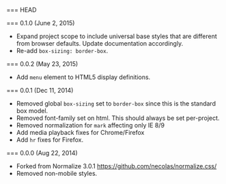 === HEAD

=== 0.1.0 (June 2, 2015)

- Expand project scope to include universal base styles that are different from browser defaults. Update documentation accordingly.
- Re-add `box-sizing: border-box`.

=== 0.0.2 (May 23, 2015)

- Add `menu` element to HTML5 display definitions.

=== 0.0.1 (Dec 11, 2014)

- Removed global `box-sizing` set to `border-box` since this is the standard box model. 
- Removed font-family set on html. This should always be set per-project.
- Removed normalization for `mark` affecting only IE 8/9
- Add media playback fixes for Chrome/Firefox
- Add `hr` fixes for Firefox.

=== 0.0.0 (Aug 22, 2014)

- Forked from Normalize 3.0.1 https://github.com/necolas/normalize.css/
- Removed non-mobile styles.
